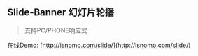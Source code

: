 ## Slide-Banner 幻灯片轮播
> 支持PC/PHONE响应式

在线Demo: [http://isnomo.com/slide/](http://isnomo.com/slide/)
